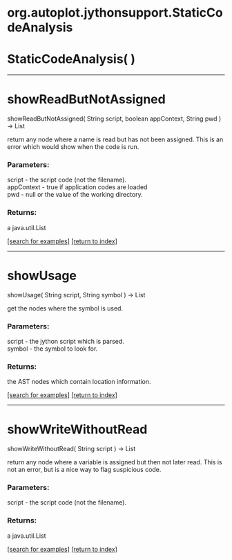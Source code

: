 # org.autoplot.jythonsupport.StaticCodeAnalysis



# StaticCodeAnalysis( )


***
<a name="showReadButNotAssigned"></a>
# showReadButNotAssigned
showReadButNotAssigned( String script, boolean appContext, String pwd ) &rarr; List

return any node where a name is read but has not been assigned.  This is an
 error which would show when the code is run.

### Parameters:
script - the script code (not the filename).
<br>appContext - true if application codes are loaded
<br>pwd - null or the value of the working directory.

### Returns:
a java.util.List


<a href="https://github.com/autoplot/dev/search?q=showReadButNotAssigned&unscoped_q=showReadButNotAssigned">[search for examples]</a>
<a href="https://github.com/autoplot/documentation/blob/master/javadoc/index-all.md">[return to index]</a>

***
<a name="showUsage"></a>
# showUsage
showUsage( String script, String symbol ) &rarr; List

get the nodes where the symbol is used.

### Parameters:
script - the jython script which is parsed.
<br>symbol - the symbol to look for.

### Returns:
the AST nodes which contain location information.

<a href="https://github.com/autoplot/dev/search?q=showUsage&unscoped_q=showUsage">[search for examples]</a>
<a href="https://github.com/autoplot/documentation/blob/master/javadoc/index-all.md">[return to index]</a>

***
<a name="showWriteWithoutRead"></a>
# showWriteWithoutRead
showWriteWithoutRead( String script ) &rarr; List

return any node where a variable is assigned but then not later read.  This is 
 not an error, but is a nice way to flag suspicious code.

### Parameters:
script - the script code (not the filename).

### Returns:
a java.util.List


<a href="https://github.com/autoplot/dev/search?q=showWriteWithoutRead&unscoped_q=showWriteWithoutRead">[search for examples]</a>
<a href="https://github.com/autoplot/documentation/blob/master/javadoc/index-all.md">[return to index]</a>

